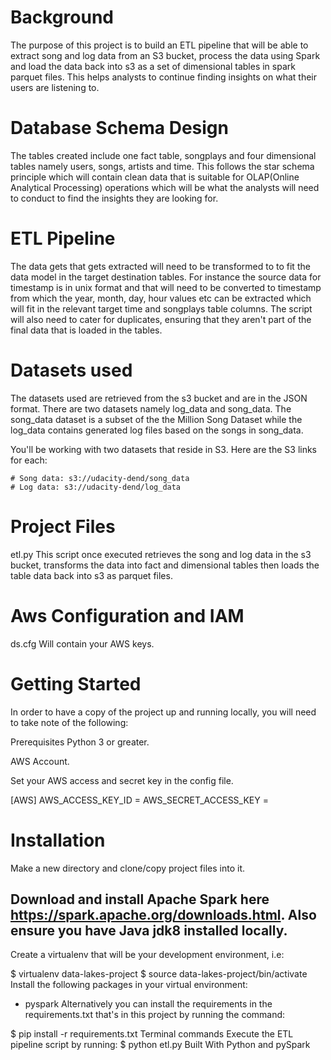 # Background
The purpose of this project is to build an ETL pipeline that will be able to extract song and log data from an S3 bucket, process the data using Spark and load the data back into s3 as a set of dimensional tables in spark parquet files. This helps analysts to continue finding insights on what their users are listening to.

# Database Schema Design
The tables created include one fact table, songplays and four dimensional tables namely users, songs, artists and time. This follows the star schema principle which will contain clean data that is suitable for OLAP(Online Analytical Processing) operations which will be what the analysts will need to conduct to find the insights they are looking for.

# ETL Pipeline
The data gets that gets extracted will need to be transformed to to fit the data model in the target destination tables. For instance the source data for timestamp is in unix format and that will need to be converted to timestamp from which the year, month, day, hour values etc can be extracted which will fit in the relevant target time and songplays table columns. The script will also need to cater for duplicates, ensuring that they aren't part of the final data that is loaded in the tables.

# Datasets used
The datasets used are retrieved from the s3 bucket and are in the JSON format. There are two datasets namely log_data and song_data. The song_data dataset is a subset of the the Million Song Dataset while the log_data contains generated log files based on the songs in song_data.

You'll be working with two datasets that reside in S3. Here are the S3 links for each:

    # Song data: s3://udacity-dend/song_data
    # Log data: s3://udacity-dend/log_data
# Project Files
etl.py
This script once executed retrieves the song and log data in the s3 bucket, transforms the data into fact and dimensional tables then loads the table data back into s3 as parquet files.

# Aws Configuration and IAM 
ds.cfg
Will contain your AWS keys.

# Getting Started
In order to have a copy of the project up and running locally, you will need to take note of the following:

Prerequisites
Python 3 or greater.

AWS Account.

Set your AWS access and secret key in the config file.

[AWS]
AWS_ACCESS_KEY_ID = <your aws key>
AWS_SECRET_ACCESS_KEY = <your aws secret>
# Installation
Make a new directory and clone/copy project files into it.

## Download and install Apache Spark here https://spark.apache.org/downloads.html. Also ensure you have Java jdk8 installed locally.

Create a virtualenv that will be your development environment, i.e:

$ virtualenv data-lakes-project
$ source data-lakes-project/bin/activate
Install the following packages in your virtual environment:

   - pyspark
Alternatively you can install the requirements in the requirements.txt that's in this project by running the command:

$ pip install -r requirements.txt
Terminal commands
Execute the ETL pipeline script by running:
$ python etl.py
Built With
Python and pySpark